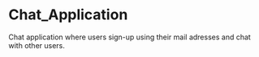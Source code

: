 # Chat_Application
Chat application where users sign-up using their mail adresses and chat with other users.
